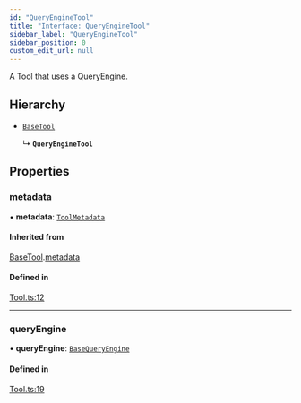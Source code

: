 ```yaml
---
id: "QueryEngineTool"
title: "Interface: QueryEngineTool"
sidebar_label: "QueryEngineTool"
sidebar_position: 0
custom_edit_url: null
---
```


A Tool that uses a QueryEngine.

## Hierarchy

- [`BaseTool`](BaseTool.md)

  ↳ **`QueryEngineTool`**

## Properties

### metadata

• **metadata**: [`ToolMetadata`](ToolMetadata.md)

#### Inherited from

[BaseTool](BaseTool.md).[metadata](BaseTool.md#metadata)

#### Defined in

[Tool.ts:12](https://github.com/run-llama/LlamaIndexTS/blob/dc91f5f/packages/core/src/Tool.ts#L12)

___

### queryEngine

• **queryEngine**: [`BaseQueryEngine`](BaseQueryEngine.md)

#### Defined in

[Tool.ts:19](https://github.com/run-llama/LlamaIndexTS/blob/dc91f5f/packages/core/src/Tool.ts#L19)
